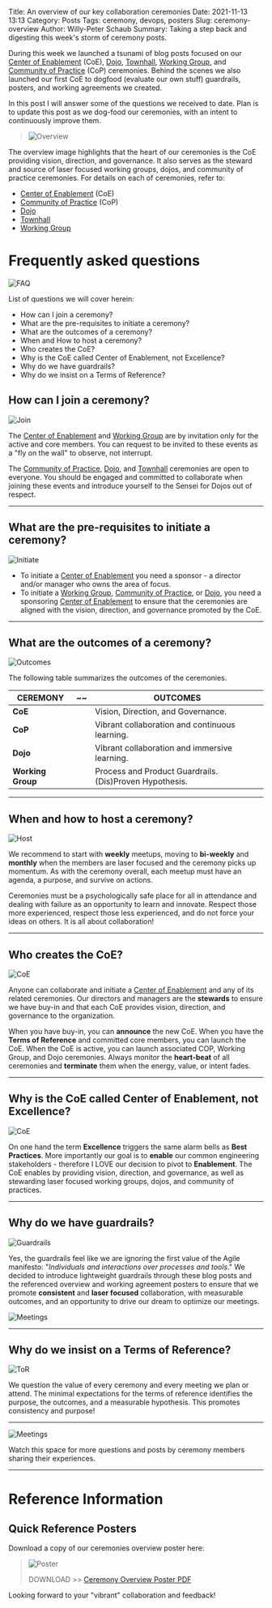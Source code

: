 Title: An overview of our key collaboration ceremonies
Date: 2021-11-13 13:13
Category: Posts
Tags: ceremony, devops, posters
Slug: ceremony-overview
Author: Willy-Peter Schaub
Summary: Taking a step back and digesting this week's storm of ceremony posts.

During this week we launched a tsunami of blog posts focused on our [Center of Enablement](/ceremony-center-of-enablement.html) (CoE), [Dojo](/dojo-events.html), [Townhall](../images/coming-soon.png), [Working Group](../ceremony-working-group.html), and [Community of Practice](/ceremony-community-of-practice.html) (CoP) ceremonies. Behind the scenes we also launched our first CoE to dogfood (evaluate our own stuff) guardrails, posters, and working agreements we created.

In this post I will answer some of the questions we received to date. Plan is to update this post as we dog-food our ceremonies, with an intent to continuously improve them.

> ![Overview](../images/ceremonies-overview.png)

The overview image highlights that the heart of our ceremonies is the CoE providing vision, direction, and governance. It also serves as the steward and source of laser focused working groups, dojos, and community of practice ceremonies. For details on each of ceremonies, refer to:
- [Center of Enablement](/ceremony-center-of-enablement.html) (CoE)
- [Community of Practice](/ceremony-community-of-practice.html) (CoP)
- [Dojo](/dojo-events.html)
- [Townhall](../images/coming-soon.png)
- [Working Group](../ceremony-working-group.html)

# Frequently asked questions

![FAQ](../images/automation-lesson-1-5.png)

List of questions we will cover herein:

- How can I join a ceremony?
- What are the pre-requisites to initiate a ceremony?
- What are the outcomes of a ceremony?
- When and How to host a ceremony? 
- Who creates the CoE?
- Why is the CoE called Center of Enablement, not Excellence?
- Why do we have guardrails?
- Why do we insist on a Terms of Reference?

## How can I join a ceremony?

![Join](../images/ceremony-overview-3.png)

The [Center of Enablement](/ceremony-center-of-enablement.html) and [Working Group](../ceremony-working-group.html) are by invitation only for the active and core members. You can request to be invited to these events as a "fly on the wall" to observe, not interrupt.

The [Community of Practice](/ceremony-community-of-practice.html), [Dojo](/dojo-events.html), and [Townhall](../images/coming-soon.png) ceremonies are open to everyone. You should be engaged and committed to collaborate when joining these events and introduce yourself to the Sensei for Dojos out of respect. 

---

## What are the pre-requisites to initiate a ceremony?

![Initiate](../images/ceremony-overview-4.png)

- To initiate a [Center of Enablement](/ceremony-center-of-enablement.html) you need a sponsor - a director and/or manager who owns the area of focus. 
- To initiate a [Working Group](../ceremony-working-group.html), [Community of Practice](/ceremony-community-of-practice.html), or [Dojo](/dojo-events.html), you need a sponsoring [Center of Enablement](/ceremony-center-of-enablement.html) to ensure that the ceremonies are aligned with the vision, direction, and governance promoted by the CoE.

---

## What are the outcomes of a ceremony?

![Outcomes](../images/ceremony-overview-5.png)

The following table summarizes the outcomes of the ceremonies.


| CEREMONY          | ~~ | OUTCOMES |
|-------------------|----|----------|
| **CoE**           |    | Vision, Direction, and Governance. |
| **CoP**           |    | Vibrant collaboration and continuous learning. |
| **Dojo**          |    | Vibrant collaboration and immersive learning. |
| **Working Group** |    | Process and Product Guardrails. (Dis)Proven Hypothesis. |


---

## When and how to host a ceremony? 

![Host](../images/ceremony-overview-6.png)

We recommend to start with **weekly** meetups, moving to **bi-weekly** and **monthly** when the members are laser focused and the ceremony picks up momentum. As with the ceremony overall, each meetup must have an agenda, a purpose, and survive on actions.

Ceremonies must be a psychologically safe place for all in attendance and dealing with failure as an opportunity to learn and innovate. Respect those more experienced, respect those less experienced, and do not force your ideas on others. It is all about collaboration!

---

## Who creates the CoE?

![CoE](../images/ceremony-overview-7.png)

Anyone can collaborate and initiate a [Center of Enablement](/ceremony-center-of-enablement.html) and any of its related ceremonies. Our directors and managers are the **stewards** to ensure we have buy-in and that each CoE provides vision, direction, and governance to the organization. 

When you have buy-in, you can **announce** the new CoE. When you have the **Terms of Reference** and committed core members, you can launch the CoE. When the CoE is active, you can launch associated COP, Working Group, and Dojo ceremonies. Always monitor the **heart-beat** of all ceremonies and **terminate** them when the energy, value, or intent fades.

---

## Why is the CoE called Center of Enablement, not Excellence?

![CoE](../images/ceremony-overview-7.png)

On one hand the term **Excellence** triggers the same alarm bells as **Best Practices**. More importantly our goal is to **enable** our common engineering stakeholders - therefore I LOVE our decision to pivot to **Enablement**. The CoE enables by providing vision, direction, and governance, as well as stewarding laser focused working groups, dojos, and community of practices.

---

## Why do we have guardrails?

![Guardrails](../images/ceremony-overview-8.png)

Yes, the guardrails feel like we are ignoring the first value of the Agile manifesto: "_Individuals and interactions over processes and tools_." We decided to introduce lightweight guardrails through these blog posts and the referenced overview and working agreement posters to ensure that we promote **consistent** and **laser focused** collaboration, with measurable outcomes, and an opportunity to drive our dream to optimize our meetings.

![Meetings](../images/ceremony-overview-1x.png)

---

## Why do we insist on a Terms of Reference?

![ToR](../images/ceremony-overview-2.png)

We question the value of every ceremony and every meeting we plan or attend. The minimal expectations for the terms of reference identifies the purpose, the outcomes, and a measurable hypothesis. This promotes consistency and purpose!

---

![Meetings](../images/azuredevop-automation-stakeholders-3.png)

Watch this space for more questions and posts by ceremony members sharing their experiences.

---

# Reference Information

## Quick Reference Posters

Download a copy of our ceremonies overview poster here:

> ![Poster](../images/moving-hundreds-of-pipeline-snowflakes-qr-1-2.png)
>
> DOWNLOAD >> [Ceremony Overview Poster PDF](/documents/working-agreement-ceremonies-overview.pdf)

Looking forward to your "vibrant" collaboration and feedback!

